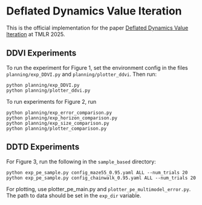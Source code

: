 # Deflated Dynamics Value Iteration

This is the official implementation for the paper [Deflated Dynamics Value Iteration](https://openreview.net/pdf?id=IbQTE24aZw) at TMLR 2025.

## DDVI Experiments

To run the experiment for Figure 1, set the environment config in the files ``planning/exp_DDVI.py`` and ``planning/plotter_ddvi``. Then run:
```
python planning/exp_DDVI.py
python planning/plotter_ddvi.py
```

To run experiments for Figure 2, run
```
python planning/exp_error_comparison.py
python planning/exp_horizon_comparison.py
python planning/exp_size_comparison.py
python planning/plotter_comparison.py
```

## DDTD Experiments
For Figure 3, run the following in the ``sample_based`` directory:

```
python exp_pe_sample.py config_maze55_0.95.yaml ALL --num_trials 20
python exp_pe_sample.py config_chainwalk_0.95.yaml ALL --num_trials 20
```

For plotting, use plotter_pe_main.py and ``plotter_pe_multimodel_error.py``. The path to data should be set in the ``exp_dir`` variable.
